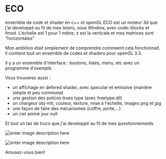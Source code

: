# ECO
ensemble de code et shader en c++ et openGL
ECO est un moteur 3d que j'ai developpé au fil de mes loisirs, sous Window, avec code::blocks et fmod.
L'échelle est 1 pour 1 mètre, z est la verticale et mes matrices sont "horizontales"

Mon ambition était simplement de comprendre commeent cela fonctionnait.
Il contient tout un ensemble de codes et shaders pour openGL 3.3.

Il y a un ensemble d'interface : boutons, listes, menu, etc avec un programme d'exemple.

Vous trouverez aussi :
* un affichage en defered shader, avec specular et emissive (manière simple et peu commune)
* une gestion des polices trues type (avec freetype.dll)
* un chargeur obj-mtl, couleur, texture, mise à l'echelle, images png et jpg
* une façon de faire des mécanismes (coffre, porte,...)
* un ciel animé jour nuit

Et tout un tas de trucs que j'ai developpé au fil de mes questionnements.

![enter image description here][1]


![enter image description here][2]

Amusez-vous bien!


  [1]: #file:ba82e5ab-a4c9-038d-41ec-dc62903e2b45
  [2]: #file:a430b650-638b-f9e2-467e-02e362efdd7d
